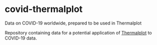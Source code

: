 # covid-thermalplot
Data on COVID-19 worldwide, prepared to be used in Thermalplot

Repository containing data for a potential application of [Thermalplot]( thinkh.github.io/thermalplot) to COVID-19 data.
